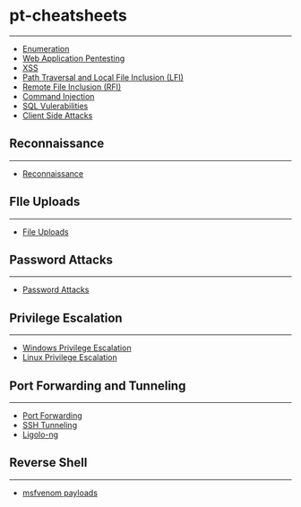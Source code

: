 # pt-cheatsheets
---

- [Enumeration](Enumeration.md)
- [Web Application Pentesting](pt-cheatsheets/Web_Application_Pentesting.md)
- [XSS](/pt-cheatsheets/XSS.md)
- [Path Traversal and Local File Inclusion (LFI)](pt-cheatsheets/Path_Traversal_and_Local_File_Inclusion_(LFI).md)
- [Remote File Inclusion (RFI)](/pt-cheatsheets/Remote_File_Inclusion_(RFI).md)
- [Command Injection](/pt-cheatsheets/Command_Injection.md)
- [SQL Vulerabilities](/pt-cheatsheets/SQL_Vulerabilities.md)
- [Client Side Attacks](/pt-cheatsheets/Client_Side_Attacks.md)

## Reconnaissance
---
- [Reconnaissance](Reconnaissance.md)

## FIle Uploads
---
- [File Uploads](/file_uploads/File_Uploads.md)

## Password Attacks
---
- [Password Attacks](/password_attacks/Password_Attacks.md)

## Privilege Escalation
---
- [Windows Privilege Escalation](/privilege_escalation/Windows_Privilege_Escalation.md)
- [Linux Privilege Escalation](/privilege_escalation/Linux_Privilege_Escalation.md)

## Port Forwarding and Tunneling
---
- [Port Forwarding](/port_forwarding_and_tunneling/Port_Forwarding.md)
- [SSH Tunneling](/port_forwarding_and_tunneling/SSH_Tunneling.md)
- [Ligolo-ng](/port_forwarding_and_tunneling/Ligolo-ng.md)

## Reverse Shell
---
- [msfvenom payloads](/reverse_shell/msfvenom_payload.md)